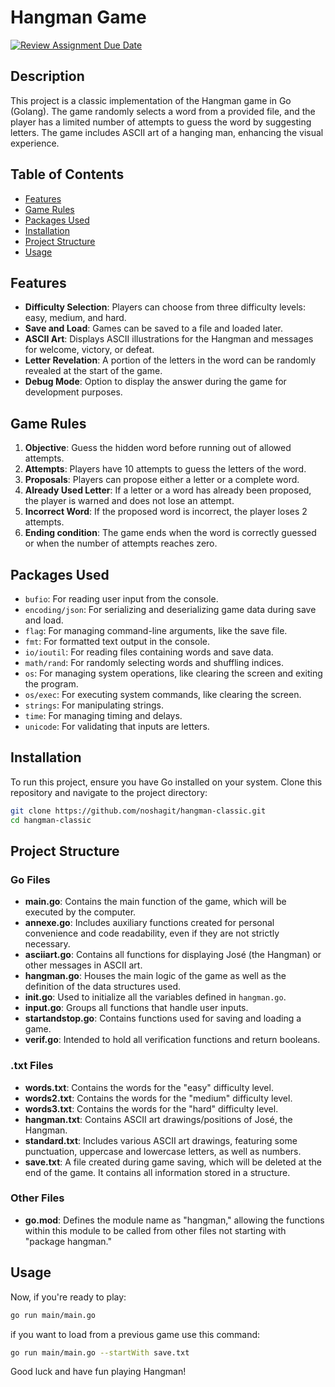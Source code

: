# Hangman Game

[![Review Assignment Due Date](https://classroom.github.com/assets/deadline-readme-button-22041afd0340ce965d47ae6ef1cefeee28c7c493a6346c4f15d667ab976d596c.svg)](https://github.com/Lyon-Ynov-Campus/YTrack/tree/master/subjects/hangman/hangman-classic)

## Description

This project is a classic implementation of the Hangman game in Go (Golang). The game randomly selects a word from a provided file, and the player has a limited number of attempts to guess the word by suggesting letters. The game includes ASCII art of a hanging man, enhancing the visual experience.

## Table of Contents

- [Features](#features)
- [Game Rules](#game-rules)
- [Packages Used](#packages-used)
- [Installation](#installation)
- [Project Structure](#project-structure)
- [Usage](#usage)


## Features

- **Difficulty Selection**: Players can choose from three difficulty levels: easy, medium, and hard.
- **Save and Load**: Games can be saved to a file and loaded later.
- **ASCII Art**: Displays ASCII illustrations for the Hangman and messages for welcome, victory, or defeat.
- **Letter Revelation**: A portion of the letters in the word can be randomly revealed at the start of the game.
- **Debug Mode**: Option to display the answer during the game for development purposes.

## Game Rules

1. **Objective**: Guess the hidden word before running out of allowed attempts.
2. **Attempts**: Players have 10 attempts to guess the letters of the word.
3. **Proposals**: Players can propose either a letter or a complete word.
4. **Already Used Letter**: If a letter or a word has already been proposed, the player is warned and does not lose an attempt.
5. **Incorrect Word**: If the proposed word is incorrect, the player loses 2 attempts.
6. **Ending condition**: The game ends when the word is correctly guessed or when the number of attempts reaches zero.

## Packages Used

- `bufio`: For reading user input from the console.
- `encoding/json`: For serializing and deserializing game data during save and load.
- `flag`: For managing command-line arguments, like the save file.
- `fmt`: For formatted text output in the console.
- `io/ioutil`: For reading files containing words and save data.
- `math/rand`: For randomly selecting words and shuffling indices.
- `os`: For managing system operations, like clearing the screen and exiting the program.
- `os/exec`: For executing system commands, like clearing the screen.
- `strings`: For manipulating strings.
- `time`: For managing timing and delays.
- `unicode`: For validating that inputs are letters.

## Installation

To run this project, ensure you have Go installed on your system. Clone this repository and navigate to the project directory:

```bash
git clone https://github.com/noshagit/hangman-classic.git
cd hangman-classic
```

## Project Structure

### Go Files

- **main.go**: Contains the main function of the game, which will be executed by the computer.
- **annexe.go**: Includes auxiliary functions created for personal convenience and code readability, even if they are not strictly necessary.
- **asciiart.go**: Contains all functions for displaying José (the Hangman) or other messages in ASCII art.
- **hangman.go**: Houses the main logic of the game as well as the definition of the data structures used.
- **init.go**: Used to initialize all the variables defined in `hangman.go`.
- **input.go**: Groups all functions that handle user inputs.
- **startandstop.go**: Contains functions used for saving and loading a game.
- **verif.go**: Intended to hold all verification functions and return booleans.

### .txt Files

- **words.txt**: Contains the words for the "easy" difficulty level.
- **words2.txt**: Contains the words for the "medium" difficulty level.
- **words3.txt**: Contains the words for the "hard" difficulty level.
- **hangman.txt**: Contains ASCII art drawings/positions of José, the Hangman.
- **standard.txt**: Includes various ASCII art drawings, featuring some punctuation, uppercase and lowercase letters, as well as numbers.
- **save.txt**: A file created during game saving, which will be deleted at the end of the game. It contains all information stored in a structure.

### Other Files

- **go.mod**: Defines the module name as "hangman," allowing the functions within this module to be called from other files not starting with "package hangman."

## Usage

Now, if you're ready to play:

```bash
go run main/main.go
```

if you want to load from a previous game use this command:

```bash
go run main/main.go --startWith save.txt
```

Good luck and have fun playing Hangman!
